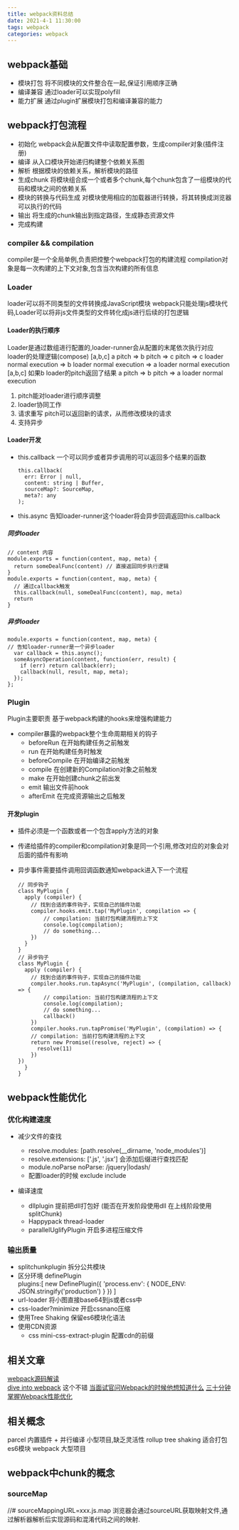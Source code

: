 ```yaml
---
title: webpack资料总结 
date: 2021-4-1 11:30:00  
tags: webpack
categories: webpack
---
```


## webpack基础

* 模块打包 将不同模块的文件整合在一起,保证引用顺序正确
* 编译兼容 通过loader可以实现polyfill
* 能力扩展 通过plugin扩展模块打包和编译兼容的能力

## webpack打包流程  

* 初始化 webpack会从配置文件中读取配置参数，生成compiler对象(插件注册)
* 编译 从入口模块开始递归构建整个依赖关系图
* 解析 根据模块的依赖关系，解析模块的路径
* 生成chunk 将模块组合成一个或者多个chunk,每个chunk包含了一组模块的代码和模块之间的依赖关系
* 模块的转换与代码生成 对模块使用相应的加载器进行转换，将其转换成浏览器可以执行的代码
* 输出 将生成的chunk输出到指定路径，生成静态资源文件
* 完成构建

### compiler && compilation
compiler是一个全局单例,负责把控整个webpack打包的构建流程
compilation对象是每一次构建的上下文对象,包含当次构建的所有信息

### Loader
loader可以将不同类型的文件转换成JavaScript模块
webpack只能处理js模块代码,Loader可以将非js文件类型的文件转化成js进行后续的打包逻辑

#### Loader的执行顺序

Loader是通过数组进行配置的,loader-runner会从配置的末尾依次执行对应loader的处理逻辑(compose)
[a,b,c]
a pitch => b pitch => c pitch =>  c loader normal execution => b loader normal execution => a loader normal execution
[a,b,c] 如果b loader的pitch返回了结果
a pitch => b pitch => a loader normal execution

1. pitch能对loader进行顺序调整
2. loader协同工作
3. 请求重写 pitch可以返回新的请求，从而修改模块的请求
4. 支持异步 

#### Loader开发
* this.callback 一个可以同步或者异步调用的可以返回多个结果的函数

      this.callback(
        err: Error | null,
        content: string | Buffer,
        sourceMap?: SourceMap,
        meta?: any
      );

* this.async 告知loader-runner这个loader将会异步回调返回this.callback

##### 同步loader

    // content 内容
    module.exports = function(content, map, meta) {
      return someDealFunc(content) // 直接返回同步执行逻辑
    }
    module.exports = function(content, map, meta) {
      // 通过callback触发
      this.callback(null, someDealFunc(content), map, meta)
      return 
    }
##### 异步loader


    module.exports = function(content, map, meta) {
    // 告知loader-runner是一个异步loader
      var callback = this.async();
      someAsyncOperation(content, function(err, result) {
        if (err) return callback(err);
        callback(null, result, map, meta);
      });
    };

### Plugin
Plugin主要职责 基于webpack构建的hooks来增强构建能力
* compiler暴露的webpack整个生命周期相关的钩子
  * beforeRun 在开始构建任务之前触发
  * run 在开始构建任务时触发
  * beforeCompile 在开始编译之前触发
  * compile 在创建新的Compilation对象之前触发
  * make 在开始创建chunk之前出发
  * emit 输出文件前hook
  * afterEmit 在完成资源输出之后触发


#### 开发plugin
* 插件必须是一个函数或者一个包含apply方法的对象
* 传递给插件的compiler和compilation对象是同一个引用,修改对应的对象会对后面的插件有影响
* 异步事件需要插件调用回调函数通知webpack进入下一个流程

      // 同步钩子
      class MyPlugin {
        apply (compiler) {
          // 找到合适的事件钩子，实现自己的插件功能
          compiler.hooks.emit.tap('MyPlugin', compilation => {
              // compilation: 当前打包构建流程的上下文
              console.log(compilation);
              // do something...
          })
        }
      }
      // 异步钩子
      class MyPlugin {
        apply (compiler) {
          // 找到合适的事件钩子，实现自己的插件功能
          compiler.hooks.run.tapAsync('MyPlugin', (compilation, callback) => {
              // compilation: 当前打包构建流程的上下文
              console.log(compilation);
              // do something...
              callback()
          })
          compiler.hooks.run.tapPromise('MyPlugin', (compilation) => {
          // compilation: 当前打包构建流程的上下文
          return new Promise((resolve, reject) => {
            resolve(11)
          })
      })
        }
      }


## webpack性能优化

### 优化构建速度
* 减少文件的查找  
  * resolve.modules: [path.resolve(__dirname, 'node_modules')]
  * resolve.extensions: ['.js', '.jsx'] 会添加后缀进行查找匹配
  * module.noParse  noParse: /jquery|lodash/
  * 配置loader的时候 exclude include

* 编译速度
  * dllplugin 提前把dll打包好 (能否在开发阶段使用dll  在上线阶段使用splitChunk)
  * Happypack  thread-loader
  * parallelUglifyPlugin 开启多进程压缩文件

### 输出质量
  * splitchunkplugin 拆分公共模块
  * 区分环境 definePlugin  
    plugins:[
      new DefinePlugin({
          'process.env': {
              NODE_ENV: JSON.stringify('production')
          }
      })
    ]
  * url-loader 将小图直接base64到js或者css中
  * css-loader?minimize 开启cssnano压缩
  * 使用Tree Shaking  保留es6模块化语法
  * 使用CDN资源 
    * css mini-css-extract-plugin 配置cdn的前缀



## 相关文章
[webpack源码解读](https://juejin.cn/post/6844903987129352206)  
[dive into webpack](https://github.com/lihongxun945/diving-into-webpack) 这个不错
[当面试官问Webpack的时候他想知道什么](https://juejin.cn/post/6943468761575849992)
[三十分钟掌握Webpack性能优化](https://juejin.cn/post/6844903651291447309)

## 相关概念
parcel 内置插件 + 并行编译  小型项目,缺乏灵活性
rollup tree shaking 适合打包es6模块
webpack 大型项目

## webpack中chunk的概念


### sourceMap
//# sourceMappingURL=xxx.js.map
 浏览器会通过sourceURL获取映射文件,通过解析器解析后实现源码和混淆代码之间的映射.



    